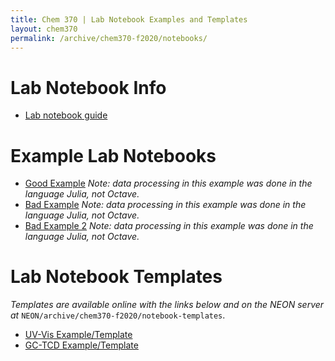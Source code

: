 ```yaml
---
title: Chem 370 | Lab Notebook Examples and Templates
layout: chem370
permalink: /archive/chem370-f2020/notebooks/
---
```


# Lab Notebook Info

- [Lab notebook guide]({{site.baseurl}}/archive/chem370-f2020/notebooks/notebook-guide)

# Example Lab Notebooks

- [Good Example]({{site.baseurl}}/archive/chem370-f2020/notebooks/good-example/) *Note: data processing in this example was done in the language Julia, not Octave.*   
- [Bad Example]({{site.baseurl}}/archive/chem370-f2020/notebooks/bad-example/)  *Note: data processing in this example was done in the language Julia, not Octave.*   
- [Bad Example 2]({{site.baseurl}}/archive/chem370-f2020/notebooks/bad-example-2/)  *Note: data processing in this example was done in the language Julia, not Octave.*   

# Lab Notebook Templates

*Templates are available online with the links below and on the NEON server at* `NEON/archive/chem370-f2020/notebook-templates`.

- [UV-Vis Example/Template]({{site.baseurl}}/archive/chem370-f2020/notebooks/uv-vis/)
- [GC-TCD Example/Template]({{site.baseurl}}/archive/chem370-f2020/notebooks/gc-tcd/)
